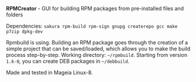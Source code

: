 **RPMCreator** - GUI for building RPM packages from pre-installed files and folders

Dependencies: `sakura rpm-build rpm-sign gnupg createrepo gcc make p7zip dpkg-dev`

Rpmbuild is using. Building an RPM package goes through the creation of a simple project that can be saved/loaded, which allows you to make the build process step-by-step. Working directory: `~/rpmbuild`. Starting from version `1.6-0`, you can create DEB packages in `~/debbuild`.

Made and tested in Mageia Linux-8.

